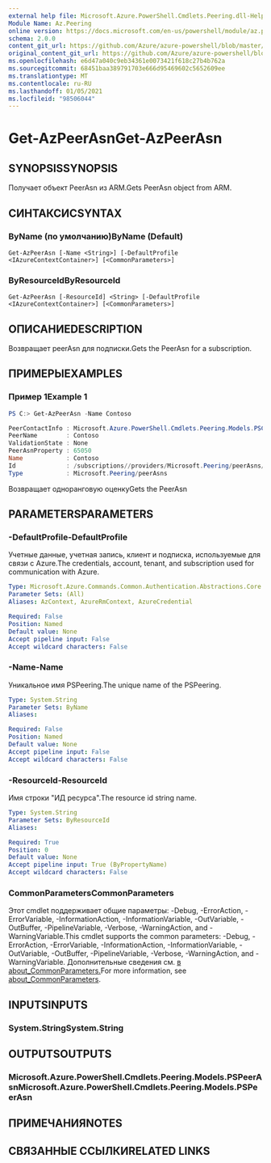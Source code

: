 ```yaml
---
external help file: Microsoft.Azure.PowerShell.Cmdlets.Peering.dll-Help.xml
Module Name: Az.Peering
online version: https://docs.microsoft.com/en-us/powershell/module/az.peering/get-azpeerasn
schema: 2.0.0
content_git_url: https://github.com/Azure/azure-powershell/blob/master/src/Peering/Peering/help/Get-AzPeerAsn.md
original_content_git_url: https://github.com/Azure/azure-powershell/blob/master/src/Peering/Peering/help/Get-AzPeerAsn.md
ms.openlocfilehash: e6d47a040c9eb34361e0073421f618c27b4b762a
ms.sourcegitcommit: 68451baa389791703e666d95469602c5652609ee
ms.translationtype: MT
ms.contentlocale: ru-RU
ms.lasthandoff: 01/05/2021
ms.locfileid: "98506044"
---
```

# <span data-ttu-id="90ad8-101">Get-AzPeerAsn</span><span class="sxs-lookup"><span data-stu-id="90ad8-101">Get-AzPeerAsn</span></span>

## <span data-ttu-id="90ad8-102">SYNOPSIS</span><span class="sxs-lookup"><span data-stu-id="90ad8-102">SYNOPSIS</span></span>
<span data-ttu-id="90ad8-103">Получает объект PeerAsn из ARM.</span><span class="sxs-lookup"><span data-stu-id="90ad8-103">Gets PeerAsn object from ARM.</span></span>

## <span data-ttu-id="90ad8-104">СИНТАКСИС</span><span class="sxs-lookup"><span data-stu-id="90ad8-104">SYNTAX</span></span>

### <span data-ttu-id="90ad8-105">ByName (по умолчанию)</span><span class="sxs-lookup"><span data-stu-id="90ad8-105">ByName (Default)</span></span>
```
Get-AzPeerAsn [-Name <String>] [-DefaultProfile <IAzureContextContainer>] [<CommonParameters>]
```

### <span data-ttu-id="90ad8-106">ByResourceId</span><span class="sxs-lookup"><span data-stu-id="90ad8-106">ByResourceId</span></span>
```
Get-AzPeerAsn [-ResourceId] <String> [-DefaultProfile <IAzureContextContainer>] [<CommonParameters>]
```

## <span data-ttu-id="90ad8-107">ОПИСАНИЕ</span><span class="sxs-lookup"><span data-stu-id="90ad8-107">DESCRIPTION</span></span>
<span data-ttu-id="90ad8-108">Возвращает peerAsn для подписки.</span><span class="sxs-lookup"><span data-stu-id="90ad8-108">Gets the PeerAsn for a subscription.</span></span>

## <span data-ttu-id="90ad8-109">ПРИМЕРЫ</span><span class="sxs-lookup"><span data-stu-id="90ad8-109">EXAMPLES</span></span>

### <span data-ttu-id="90ad8-110">Пример 1</span><span class="sxs-lookup"><span data-stu-id="90ad8-110">Example 1</span></span>
```powershell
PS C:> Get-AzPeerAsn -Name Contoso

PeerContactInfo : Microsoft.Azure.PowerShell.Cmdlets.Peering.Models.PSContactInfo
PeerName        : Contoso
ValidationState : None
PeerAsnProperty : 65050
Name            : Contoso
Id              : /subscriptions//providers/Microsoft.Peering/peerAsns/Contoso
Type            : Microsoft.Peering/peerAsns
```

<span data-ttu-id="90ad8-111">Возвращает одноранговую оценку</span><span class="sxs-lookup"><span data-stu-id="90ad8-111">Gets the PeerAsn</span></span>

## <span data-ttu-id="90ad8-112">PARAMETERS</span><span class="sxs-lookup"><span data-stu-id="90ad8-112">PARAMETERS</span></span>

### <span data-ttu-id="90ad8-113">-DefaultProfile</span><span class="sxs-lookup"><span data-stu-id="90ad8-113">-DefaultProfile</span></span>
<span data-ttu-id="90ad8-114">Учетные данные, учетная запись, клиент и подписка, используемые для связи с Azure.</span><span class="sxs-lookup"><span data-stu-id="90ad8-114">The credentials, account, tenant, and subscription used for communication with Azure.</span></span>

```yaml
Type: Microsoft.Azure.Commands.Common.Authentication.Abstractions.Core.IAzureContextContainer
Parameter Sets: (All)
Aliases: AzContext, AzureRmContext, AzureCredential

Required: False
Position: Named
Default value: None
Accept pipeline input: False
Accept wildcard characters: False
```

### <span data-ttu-id="90ad8-115">-Name</span><span class="sxs-lookup"><span data-stu-id="90ad8-115">-Name</span></span>
<span data-ttu-id="90ad8-116">Уникальное имя PSPeering.</span><span class="sxs-lookup"><span data-stu-id="90ad8-116">The unique name of the PSPeering.</span></span>

```yaml
Type: System.String
Parameter Sets: ByName
Aliases:

Required: False
Position: Named
Default value: None
Accept pipeline input: False
Accept wildcard characters: False
```

### <span data-ttu-id="90ad8-117">-ResourceId</span><span class="sxs-lookup"><span data-stu-id="90ad8-117">-ResourceId</span></span>
<span data-ttu-id="90ad8-118">Имя строки "ИД ресурса".</span><span class="sxs-lookup"><span data-stu-id="90ad8-118">The resource id string name.</span></span>

```yaml
Type: System.String
Parameter Sets: ByResourceId
Aliases:

Required: True
Position: 0
Default value: None
Accept pipeline input: True (ByPropertyName)
Accept wildcard characters: False
```

### <span data-ttu-id="90ad8-119">CommonParameters</span><span class="sxs-lookup"><span data-stu-id="90ad8-119">CommonParameters</span></span>
<span data-ttu-id="90ad8-120">Этот cmdlet поддерживает общие параметры: -Debug, -ErrorAction, -ErrorVariable, -InformationAction, -InformationVariable, -OutVariable, -OutBuffer, -PipelineVariable, -Verbose, -WarningAction, and -WarningVariable.</span><span class="sxs-lookup"><span data-stu-id="90ad8-120">This cmdlet supports the common parameters: -Debug, -ErrorAction, -ErrorVariable, -InformationAction, -InformationVariable, -OutVariable, -OutBuffer, -PipelineVariable, -Verbose, -WarningAction, and -WarningVariable.</span></span> <span data-ttu-id="90ad8-121">Дополнительные сведения см. [в about_CommonParameters.](http://go.microsoft.com/fwlink/?LinkID=113216)</span><span class="sxs-lookup"><span data-stu-id="90ad8-121">For more information, see [about_CommonParameters](http://go.microsoft.com/fwlink/?LinkID=113216).</span></span>

## <span data-ttu-id="90ad8-122">INPUTS</span><span class="sxs-lookup"><span data-stu-id="90ad8-122">INPUTS</span></span>

### <span data-ttu-id="90ad8-123">System.String</span><span class="sxs-lookup"><span data-stu-id="90ad8-123">System.String</span></span>

## <span data-ttu-id="90ad8-124">OUTPUTS</span><span class="sxs-lookup"><span data-stu-id="90ad8-124">OUTPUTS</span></span>

### <span data-ttu-id="90ad8-125">Microsoft.Azure.PowerShell.Cmdlets.Peering.Models.PSPeerAsn</span><span class="sxs-lookup"><span data-stu-id="90ad8-125">Microsoft.Azure.PowerShell.Cmdlets.Peering.Models.PSPeerAsn</span></span>

## <span data-ttu-id="90ad8-126">ПРИМЕЧАНИЯ</span><span class="sxs-lookup"><span data-stu-id="90ad8-126">NOTES</span></span>

## <span data-ttu-id="90ad8-127">СВЯЗАННЫЕ ССЫЛКИ</span><span class="sxs-lookup"><span data-stu-id="90ad8-127">RELATED LINKS</span></span>
